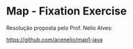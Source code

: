 # Map - Fixation Exercise

Resolução proposta pelo Prof. Nelio Alves:

https://github.com/acenelio/map1-java
